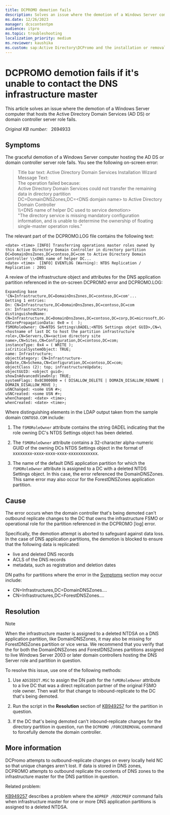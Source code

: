 ```yaml
---
title: DCPROMO demotion fails
description: Solves an issue where the demotion of a Windows Server computer hosting the Active Directory Domain Services (AD DS) or domain controller server role fails.
ms.date: 12/26/2023
manager: dcscontentpm
audience: itpro
ms.topic: troubleshooting
localization_priority: medium
ms.reviewer: kaushika
ms.custom: sap:Active Directory\DCPromo and the installation or removal of domain controllers, csstroubleshoot
---
```

# DCPROMO demotion fails if it's unable to contact the DNS infrastructure master

This article solves an issue where the demotion of a Windows Server computer that hosts the Active Directory Domain Services (AD DS) or domain controller server role fails.

_Original KB number:_ &nbsp; 2694933

## Symptoms

The graceful demotion of a Windows Server computer hosting the AD DS or domain controller server role fails. You see the following on-screen error:

> Title bar text: Active Directory Domain Services Installation Wizard  
> Message Text:  
> The operation failed because:  
> Active Directory Domain Services could not transfer the remaining data in directory partition  
> DC=DomainDNSZones,DC=\<DNS domjain name> to Active Directory Domain Controller  
> \\\\\<DNS name of helper DC used to service demotion>  
> "The directory service is missing mandatory configuration information, and is unable to determine the ownership of floating single-master operation roles."

The relevant part of the DCPROMO.LOG file contains the following text:

```output
<date> <time> [INFO] Transferring operations master roles owned by this Active Directory Domain Controller in directory partition  
DC=DomainDnsZones,DC=contoso,DC=com to Active Directory Domain Controller \\<DNS name of helper DC...  
<date> <time>  [INFO] EVENTLOG (Warning): NTDS Replication / Replication : 2091
```

A review of the infrastructure object and attributes for the DNS application partition referenced in the on-screen DCPROMO error and DCPROMO.LOG:

```output
Expanding base 'CN=Infrastructure,DC=DomainDnsZones,DC=contoso,DC=com'...  
Getting 1 entries:  
Dn: CN=Infrastructure,DC=DomainDnsZones,DC=contoso,DC=com  
cn: Infrastructure;  
distinguishedName: CN=Infrastructure,DC=DomainDnsZones,DC=contoso,DC=corp,DC=microsoft,DC=com;  
dSCorePropagationData: 0x0 = (  );  
fSMORoleOwner: CN=NTDS Settings\0ADEL:<NTDS Settings objet GUID>,CN=\<hostname of last DC to host the partition infrastructure role>,CN=Servers,CN=<active directory site name>,CN=Sites,CN=Configuration,DC=contoso,DC=com;  
instanceType: 0x4 = ( WRITE );  
isCriticalSystemObject: TRUE;  
name: Infrastructure;  
objectCategory: CN=Infrastructure-Update,CN=Schema,CN=Configuration,DC=contoso,DC=com;  
objectClass (2): top; infrastructureUpdate;  
objectGUID: <object guid>;  
showInAdvancedViewOnly: TRUE;  
systemFlags: 0x8C000000 = ( DISALLOW_DELETE | DOMAIN_DISALLOW_RENAME | DOMAIN_DISALLOW_MOVE );  
uSNChanged: <some USN #>;  
uSNCreated: <some USN #>;  
whenChanged: <date> <time>;  
whenCreated: <date> <time>;  
```

Where distinguishing elements in the LDAP output taken from the sample domain `CONTOSO.COM` include:

1. The `fSMORoleOwner` attribute contains the string 0ADEL indicating that the role owning DC's NTDS Settings object has been deleted.

2. The `fSMORoleOwner` attribute contains a 32-character alpha-numeric GUID of the owning DCs NTDS Settings object in the format of xxxxxxxx-xxxx-xxxx-xxxx-xxxxxxxxxxxx.

3. The name of the default DNS application partition for which the `fSMORoleOwner` attribute is assigned to a DC with a deleted NTDS Settings object. In this case, the error referenced the DomainDNSZones. This same error may also occur for the ForestDNSZones application partition.

## Cause

The error occurs when the domain controller that's being demoted can't outbound replicate changes to the DC that owns the infrastructure FSMO or operational role for the partition referenced in the DCPROMO [log] error.

Specifically, the demotion attempt is aborted to safeguard against data loss. In the case of DNS application partitions, the demotion is blocked to ensure that the following data is replicated:

- live and deleted DNS records
- ACLS of the DNS records
- metadata, such as registration and deletion dates

DN paths for partitions where the error in the [Symptoms](#symptoms) section may occur include:

- CN=Infrastructures,DC=DomainDNSZones....
- CN=Infrastructures,DC=ForestDNSZones....

## Resolution

> [!NOTE]
> When the infrastructure master is assigned to a deleted NTDSA on a DNS application partition, like DomainDNSZones, it may also be missing for ForestDNSZones partition or vice versa. We recommend that you verify that the for both the DomainDNSZones and ForestDNSZones partitions assigned to live Windows Server 2003 or later domain controllers hosting the DNS Server role and partition in question.

To resolve this issue, use one of the following methods:

1. Use `ADSIEDIT.MSC` to assign the DN path for the `fsMORoleOwner` attribute to a live DC that was a direct replication partner of the original FSMO role owner. Then wait for that change to inbound-replicate to the DC that's being demoted.

2. Run the script in the **Resolution** section of [KB949257](https://support.microsoft.com/help/949257) for the partition in question.

3. If the DC that's being demoted can't inbound-replicate changes for the directory partition in question, run the `DCPROMO /FORCEREMOVAL` command to forcefully demote the domain controller.

## More information

DCPromo attempts to outbound-replicate changes on every locally held NC so that unique changes aren't lost. If data is stored in DNS zones, DCPROMO attempts to outbound replicate the contents of DNS zones to the infrastructure master for the DNS partition in question.

Related problem:

[KB949257](https://support.microsoft.com/kb/949257) describes a problem where the `ADPREP /RODCPREP` command fails when infrastructure master for one or more DNS application partitions is assigned to a deleted NTDSA.
